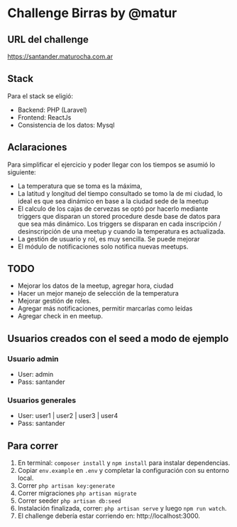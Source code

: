 # Challenge Birras by @matur

## URL del challenge

https://santander.maturocha.com.ar

## Stack
Para el stack se eligió:
- Backend: PHP (Laravel)
- Frontend: ReactJs 
- Consistencia de los datos: Mysql

## Aclaraciones
Para simplificar el ejercicio y poder llegar con los tiempos se asumió lo siguiente:
- La temperatura que se toma es la máxima,
- La latitud y longitud del tiempo consultado se tomo la de mi ciudad, lo ideal es que sea dinámico en base a la ciudad sede de la meetup
- El calculo de los cajas de cervezas se optó por hacerlo mediante triggers que disparan un stored procedure desde base de datos para que sea más dinámico. Los triggers se disparan en cada inscripción / desinscripción de una meetup y cuando la temperatura es actualizada.
- La gestión de usuario y rol, es muy sencilla. Se puede mejorar
- El módulo de notificaciones solo notifica nuevas meetups.

## TODO
- Mejorar los datos de la meetup, agregar hora, ciudad
- Hacer un mejor manejo de selección de la temperatura
- Mejorar gestión de roles.
- Agregar más notificaciones, permitir marcarlas como leídas
- Agregar check in en meetup.

## Usuarios creados con el seed a modo de ejemplo
### Usuario admin
- User: admin
- Pass: santander

### Usuarios generales
- User: user1 | user2 | user3 | user4
- Pass: santander


## Para correr

1. En terminal: `composer install` y `npm install` para instalar dependencias.
2. Copiar `env.example` en `.env` y completar la configuración con su entorno local.
3. Correr `php artisan key:generate`
4. Correr migraciones `php artisan migrate`
5. Correr seeder `php artisan db:seed`
6. Instalación finalizada, correr: `php artisan serve` y luego `npm run watch`.
7. El challenge debería estar corriendo en: http://localhost:3000.